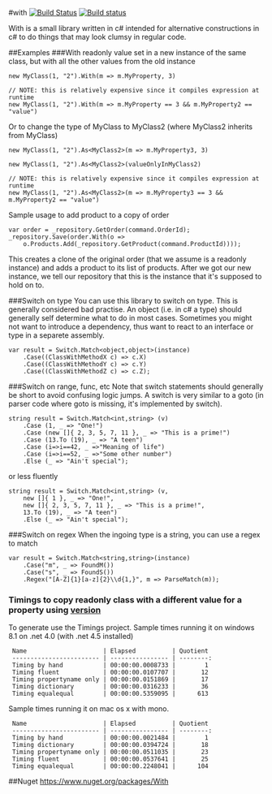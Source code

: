 #with [![Build Status](https://travis-ci.org/wallymathieu/with.png?branch=master)](https://travis-ci.org/wallymathieu/with) [![Build status](https://ci.appveyor.com/api/projects/status/d9g3sthe02ikx319?svg=true)](https://ci.appveyor.com/project/wallymathieu/with)

With is a small library written in c# intended for alternative constructions in c# to do things that may look clumsy in regular code.

##Examples
###With readonly value set in a new instance of the same class, but with all the other values from the old instance

```
new MyClass(1, "2").With(m => m.MyProperty, 3)

// NOTE: this is relatively expensive since it compiles expression at runtime
new MyClass(1, "2").With(m => m.MyProperty == 3 && m.MyProperty2 == "value")
```

Or to change the type of MyClass to MyClass2 (where MyClass2 inherits from MyClass)

```
new MyClass(1, "2").As<MyClass2>(m => m.MyProperty3, 3)

new MyClass(1, "2").As<MyClass2>(valueOnlyInMyClass2)

// NOTE: this is relatively expensive since it compiles expression at runtime
new MyClass(1, "2").As<MyClass2>(m => m.MyProperty3 == 3 && m.MyProperty2 == "value")
```

Sample usage to add product to a copy of order

```
var order = _repository.GetOrder(command.OrderId);
_repository.Save(order.With(o =>
    o.Products.Add(_repository.GetProduct(command.ProductId))));
```
This creates a clone of the original order (that we assume is a readonly instance) and adds a product
to its list of products. After we got our new instance, we tell our repository that this is the instance
that it's supposed to hold on to.

###Switch on type
You can use this library to switch on type. This is generally considered bad practise. An object (i.e. in c# a type) should generally self determine what to do in most cases. Sometimes you might not want to introduce a dependency, thus want to react to an interface or type in a separete assembly.
```
var result = Switch.Match<object,object>(instance)
    .Case((ClassWithMethodX c) => c.X)
    .Case((ClassWithMethodY c) => c.Y)
    .Case((ClassWithMethodZ c) => c.Z);
```
###Switch on range, func, etc
Note that switch statements should generally be short to avoid confusing logic jumps. A switch is very similar to a goto (in parser code where goto is missing, it's implemented by switch).
```
string result = Switch.Match<int,string> (v)
    .Case (1, _ => "One!")
    .Case (new []{ 2, 3, 5, 7, 11 }, _ => "This is a prime!")
    .Case (13.To (19), _ => "A teen")
    .Case (i=>i==42, _ =>"Meaning of life")
    .Case (i=>i==52, _ =>"Some other number")
    .Else (_ => "Ain't special");
```
or less fluently
```
string result = Switch.Match<int,string> (v,
    new []{ 1 }, _ => "One!",
    new []{ 2, 3, 5, 7, 11 }, _ => "This is a prime!",
    13.To (19), _ => "A teen")
    .Else (_ => "Ain't special");
```

###Switch on regex
When the ingoing type is a string, you can use a regex to match
```
var result = Switch.Match<string,string>(instance)
    .Case("m", _ => FoundM())
    .Case("s", _ => FoundS())
    .Regex("[A-Z]{1}[a-z]{2}\\d{1,}", m => ParseMatch(m));
```

### Timings to copy readonly class with a different value for a property using [version](https://github.com/wallymathieu/with/commit/c0a778017e77d8e6b36c148f675f467ee4c87b93)
To generate use the Timings project.
Sample times running it on windows 8.1 on .net 4.0 (with .net 4.5 installed)

     Name                     | Elapsed          | Quotient
     ------------------------ | ---------------- | --------:
     Timing by hand           | 00:00:00.0008733 |        1
     Timing fluent            | 00:00:00.0107707 |       12
     Timing propertyname only | 00:00:00.0151869 |       17
     Timing dictionary        | 00:00:00.0316233 |       36
     Timing equalequal        | 00:00:00.5359095 |      613

Sample times running it on mac os x with mono.

     Name                     | Elapsed          | Quotient
     ------------------------ | ---------------- | --------:
     Timing by hand           | 00:00:00.0021484 |        1
     Timing dictionary        | 00:00:00.0394724 |       18
     Timing propertyname only | 00:00:00.0511035 |       23
     Timing fluent            | 00:00:00.0537641 |       25
     Timing equalequal        | 00:00:00.2248041 |      104


##Nuget
<https://www.nuget.org/packages/With>
